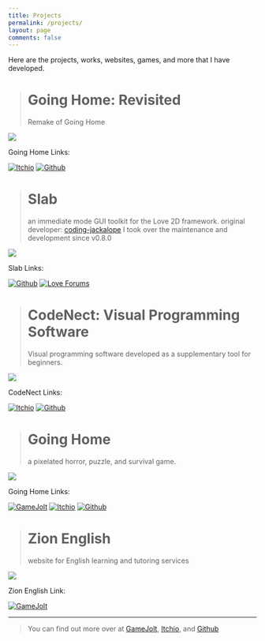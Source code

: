 ```yaml
---
title: Projects
permalink: /projects/
layout: page
comments: false
---
```


Here are the projects, works, websites, games, and more that I have developed.

> # Going Home: Revisited
> Remake of Going Home
<img src="../assets/img/projects/goinghomerevisited.png">

Going Home Links:

[![Itchio](../assets/img/icons/itchio.png)](https://flamendless.itch.io/going-home-revisited)
[![Github](../assets/img/icons/github.png)](https://github.com/flamendless/GoingHome)


> # Slab
> an immediate mode GUI toolkit for the Love 2D framework.
original developer: [coding-jackalope](https://github.com/coding-jackalope/)
I took over the maintenance and development since v0.8.0
<img src="../assets/img/projects/slab.png">

Slab Links:

[![Github](../assets/img/icons/github.png)](https://github.com/flamendless/Slab)
[![Love Forums](../assets/img/icons/love2d.png)](https://love2d.org/forums/viewtopic.php?t=86410)

> # CodeNect: Visual Programming Software
> Visual programming software developed as a supplementary tool for beginners.
<img src="../assets/img/projects/codenect.png">

CodeNect Links:

[![Itchio](../assets/img/icons/itchio.png)](https://flamendless.itch.io/codenect)
[![Github](../assets/img/icons/github.png)](https://github.com/flamendless/CodeNect-VPS)

> # Going Home
> a pixelated horror, puzzle, and survival game.
<img src="../assets/img/projects/goinghome.png">

Going Home Links:

[![GameJolt](../assets/img/icons/gamejolt.png)](https://gamejolt.com/games/goinghome/237280)
[![Itchio](../assets/img/icons/itchio.png)](https://flamendless.itch.io/going-home)
[![Github](../assets/img/icons/github.png)](https://github.com/flamendless/GoingHome/releases/tag/GoingHome)

> # Zion English
> website for English learning and tutoring services
<img src="../assets/img/projects/zionenglish.png">

Zion English Link:

[![GameJolt](../assets/img/icons/zionenglish.png)](https://zion-english.com)

---

> You can find out more over at
[GameJolt](https://gamejolt.com/@brbl/games),
[Itchio](https://flamendless.itch.io), and
[Github](https://github.com/flamendless)
